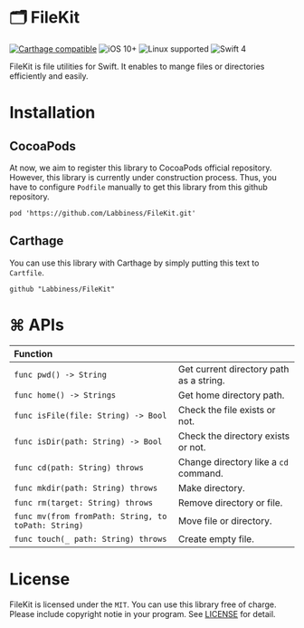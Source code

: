 # 🗂 FileKit

[![Carthage compatible](https://img.shields.io/badge/Carthage-compatible-4BC51D.svg?style=flat)](https://github.com/Labbiness/FileKit)
![iOS 10+](https://img.shields.io/badge/iOS-10%2B-blue.svg?style=flat)
![Linux supported](https://img.shields.io/badge/Linux-supported-5D9CEC.svg?style=flat)
![Swift 4](https://img.shields.io/badge/Swift-4-orange.svg?style=flat)


FileKit is file utilities for Swift.
It enables to mange files or directories efficiently and easily.

# Installation

## CocoaPods
At now, we aim to register this library to CocoaPods official repository. However, this library is currently under construction process. Thus, you have to configure `Podfile` manually to get this library from this github repository.


```
pod 'https://github.com/Labbiness/FileKit.git'
```

## Carthage

You can use this library with Carthage by simply putting this text to `Cartfile`.

```
github "Labbiness/FileKit"
```

# ⌘ APIs

| Function | |
|:--|:--|
| `func pwd() -> String` | Get current directory path as a string.|
| `func home() -> Strings` | Get home directory path.|
| `func isFile(file: String) -> Bool` | Check the file exists or not. |
| `func isDir(path: String) -> Bool ` | Check the directory exists or not.|
| `func cd(path: String) throws`| Change directory like a `cd` command.|
| `func mkdir(path: String) throws` | Make directory. |
| `func rm(target: String) throws`| Remove directory or file. |
| `func mv(from fromPath: String, to toPath: String)`| Move file or directory.|
| `func touch(_ path: String) throws`| Create empty file. |



# License
FileKit is licensed under the `MIT`. 
You can use this library free of charge. Please include copyright notie in your program.
See [LICENSE](./LICENSE) for detail.



